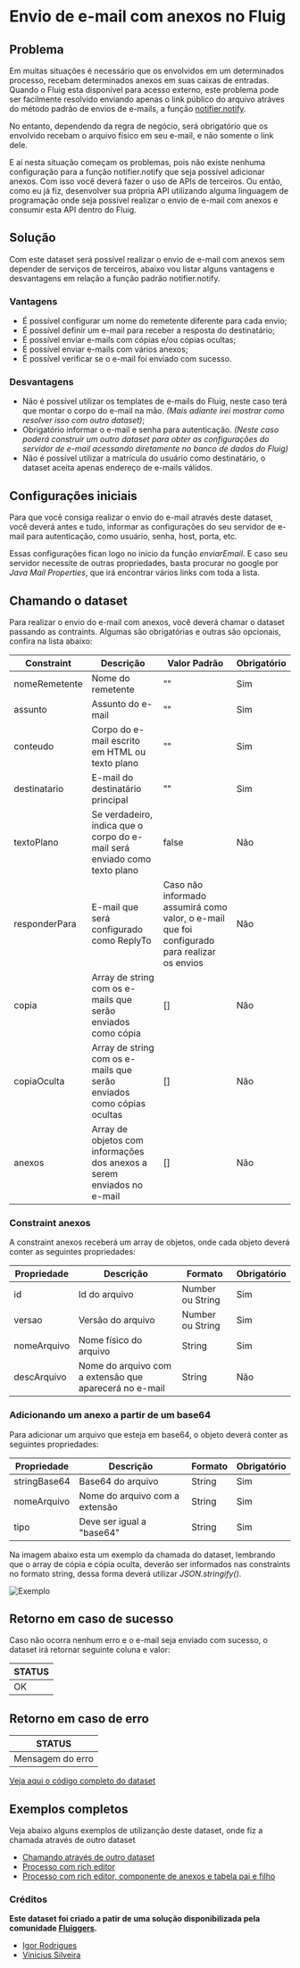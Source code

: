 # Envio de e-mail com anexos no Fluig

## Problema

Em muitas situações é necessário que os envolvidos em um determinados processo, recebam determinados anexos em suas caixas de entradas.
Quando o Fluig esta disponível para acesso externo, este problema pode ser facilmente resolvido enviando apenas o link público do arquivo atráves do método padrão de envios de e-mails, a função [notifier.notify](https://tdn.totvs.com/pages/releaseview.action?pageId=183730587#Personaliza%C3%A7%C3%A3odeemail-EnviodeE-mailPersonalizado).

No entanto, dependendo da regra de negócio, será obrigatório que os envolvido recebam o arquivo físico em seu e-mail, e não somente o link dele.

E aí nesta situação começam os problemas, pois não existe nenhuma configuração para a função notifier.notify que seja possível adicionar anexos. Com isso você deverá fazer o uso de APIs de terceiros. Ou então, como eu já fiz, desenvolver sua própria API utilizando alguma linguagem de programação onde seja possível realizar o envio de e-mail com anexos e consumir esta API dentro do Fluig.

## Solução

Com este dataset será possível realizar o envio de e-mail com anexos sem depender de serviços de terceiros, abaixo vou listar alguns vantagens e desvantagens em relação a função padrão notifier.notify.

### Vantagens

- É possível configurar um nome do remetente diferente para cada envio;
- É possível definir um e-mail para receber a resposta do destinatário;
- É possível enviar e-mails com cópias e/ou cópias ocultas;
- É possível enviar e-mails com vários anexos;
- É possível verificar se o e-mail foi enviado com sucesso.

### Desvantagens

- Não é possível utilizar os templates de e-mails do Fluig, neste caso terá que montar o corpo do e-mail na mão. _(Mais adiante irei mostrar como resolver isso com outro dataset)_;
- Obrigatório informar o e-mail e senha para autenticação. _(Neste caso poderá construir um outro dataset para obter as configurações do servidor de e-mail acessando diretamente no banco de dados do Fluig)_
- Não é possível utilizar a matrícula do usuário como destinatário, o dataset aceita apenas endereço de e-mails válidos.

## Configurações iniciais

Para que você consiga realizar o envio do e-mail através deste dataset, você deverá antes e tudo, informar as configurações do seu servidor de e-mail para autenticação, como usuário, senha, host, porta, etc.

Essas configurações fican logo no início da função _enviarEmail_. E caso seu servidor necessite de outras propriedades, basta procurar no google por _Java Mail Properties_, que irá encontrar vários links com toda a lista.

## Chamando o dataset

Para realizar o envio do e-mail com anexos, você deverá chamar o dataset passando as contraints. Algumas são obrigatórias e outras são opcionais, confira na lista abaixo:

| Constraint    | Descrição                                                                 | Valor Padrão                                                                                 | Obrigatório |
| ------------- | ------------------------------------------------------------------------- | -------------------------------------------------------------------------------------------- | ----------- |
| nomeRemetente | Nome do remetente                                                         | ""                                                                                           | Sim         |
| assunto       | Assunto do e-mail                                                         | ""                                                                                           | Sim         |
| conteudo      | Corpo do e-mail escrito em HTML ou texto plano                            | ""                                                                                           | Sim         |
| destinatario  | E-mail do destinatário principal                                          | ""                                                                                           | Sim         |
| textoPlano    | Se verdadeiro, indica que o corpo do e-mail será enviado como texto plano | false                                                                                        | Não         |
| responderPara | E-mail que será configurado como ReplyTo                                  | Caso não informado assumirá como valor, o e-mail que foi configurado para realizar os envios | Não         |
| copia         | Array de string com os e-mails que serão enviados como cópia              | []                                                                                           | Não         |
| copiaOculta   | Array de string com os e-mails que serão enviados como cópias ocultas     | []                                                                                           | Não         |
| anexos        | Array de objetos com informações dos anexos a serem enviados no e-mail    | []                                                                                           | Não         |

### Constraint anexos

A constraint anexos receberá um array de objetos, onde cada objeto deverá conter as seguintes propriedades:

| Propriedade | Descrição                                              | Formato          | Obrigatório |
| ----------- | ------------------------------------------------------ | ---------------- | ----------- |
| id          | Id do arquivo                                          | Number ou String | Sim         |
| versao      | Versão do arquivo                                      | Number ou String | Sim         |
| nomeArquivo | Nome físico do arquivo                                 | String           | Sim         |
| descArquivo | Nome do arquivo com a extensão que aparecerá no e-mail | String           | Não         |

### Adicionando um anexo a partir de um base64

Para adicionar um arquivo que esteja em base64, o objeto deverá conter as seguintes propriedades:

| Propriedade  | Descrição                      | Formato | Obrigatório |
| ------------ | ------------------------------ | ------- | ----------- |
| stringBase64 | Base64 do arquivo              | String  | Sim         |
| nomeArquivo  | Nome do arquivo com a extensão | String  | Sim         |
| tipo         | Deve ser igual a "base64"      | String  | Sim         |

Na imagem abaixo esta um exemplo da chamada do dataset, lembrando que o array de cópia e cópia oculta, deverão ser informados nas constraints no formato string, dessa forma deverá utilizar _JSON.stringify()_.

![Exemplo](https://github.com/sergiomachadosilva/fluig-datasets/blob/master/dsEnviarEmailComAnexos/exemplo_01.png)

## Retorno em caso de sucesso

Caso não ocorra nenhum erro e o e-mail seja enviado com sucesso, o dataset irá retornar seguinte coluna e valor:

| STATUS |
| ------ |
| OK     |

## Retorno em caso de erro

| STATUS           |
| ---------------- |
| Mensagem do erro |

[Veja aqui o código completo do dataset](dsEnviarEmailComAnexos.js)

## Exemplos completos

Veja abaixo alguns exemplos de utilizanção deste dataset, onde fiz a chamada através de outro dataset

- [Chamando através de outro dataset](dsEnviarEmail.js)
- [Processo com rich editor](processo-exemplo01/)
- [Processo com rich editor, componente de anexos e tabela pai e filho](processo-exemplo02/)

### Créditos

**Este dataset foi criado a patir de uma solução disponibilizada pela comunidade [Fluiggers](https://fluiggers.com.br/t/envio-de-e-mail-com-anexos/545).**

- [Igor Rodrigues](https://www.linkedin.com/in/igorgoesrodrigues/)
- [Vinicius Silveira](https://www.linkedin.com/in/igorgoesrodrigues/)
